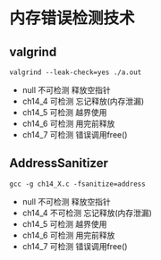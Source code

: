 # 内存错误检测技术
## valgrind
`valgrind --leak-check=yes ./a.out`
- null   不可检测 释放空指针
- ch14_4 可检测 忘记释放(内存泄漏)
- ch14_5 可检测 越界使用
- ch14_6 可检测 用完前释放
- ch14_7 可检测 错误调用free()
## AddressSanitizer
`gcc -g ch14_X.c -fsanitize=address`
- null   不可检测 释放空指针
- ch14_4 不可检测 忘记释放(内存泄漏)
- ch14_5 可检测 越界使用
- ch14_6 可检测 用完前释放
- ch14_7 可检测 错误调用free()